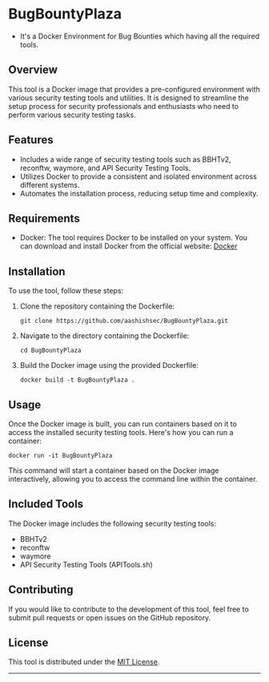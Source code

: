 # BugBountyPlaza
- It's a Docker Environment for Bug Bounties which having all the required tools.

## Overview

This tool is a Docker image that provides a pre-configured environment with various security testing tools and utilities. It is designed to streamline the setup process for security professionals and enthusiasts who need to perform various security testing tasks.

## Features

- Includes a wide range of security testing tools such as BBHTv2, reconftw, waymore, and API Security Testing Tools.
- Utilizes Docker to provide a consistent and isolated environment across different systems.
- Automates the installation process, reducing setup time and complexity.

## Requirements

- Docker: The tool requires Docker to be installed on your system. You can download and install Docker from the official website: [Docker](https://www.docker.com/)

## Installation

To use the tool, follow these steps:

1. Clone the repository containing the Dockerfile:
   ```
   git clone https://github.com/aashishsec/BugBountyPlaza.git
   ```

2. Navigate to the directory containing the Dockerfile:
   ```
   cd BugBountyPlaza
   ```

3. Build the Docker image using the provided Dockerfile:
   ```
   docker build -t BugBountyPlaza .
   ```

## Usage

Once the Docker image is built, you can run containers based on it to access the installed security testing tools. Here's how you can run a container:

```
docker run -it BugBountyPlaza
```

This command will start a container based on the Docker image interactively, allowing you to access the command line within the container.

## Included Tools

The Docker image includes the following security testing tools:

- BBHTv2
- reconftw
- waymore
- API Security Testing Tools (APITools.sh)

## Contributing

If you would like to contribute to the development of this tool, feel free to submit pull requests or open issues on the GitHub repository.

## License

This tool is distributed under the [MIT License](LICENSE).

---
